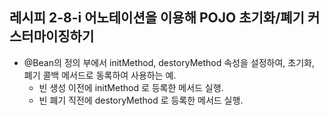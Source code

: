 ## 레시피 2-8-i 어노테이션을 이용해 POJO 초기화/폐기 커스터마이징하기

* @Bean의 정의 부에서 initMethod, destoryMethod 속성을 설정하여, 초기화, 폐기 콜백 메서드로 동록하여 사용하는 예.
  * 빈 생성 이전에 initMethod 로 등록한 메서드 실행.
  * 빈 폐기 직전에 destoryMethod  로 등록한 메서드 실행.

